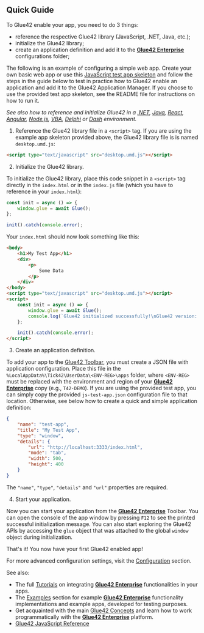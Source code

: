 ## Quick Guide

To Glue42 enable your app, you need to do 3 things:

- reference the respective Glue42 library (JavaScript, .NET, Java, etc.);
- initialize the Glue42 library;
- create an application definition and add it to the [**Glue42 Enterprise**](https://glue42.com/enterprise/) configurations folder;

The following is an example of configuring a simple web app. Create your own basic web app or use this [JavaScript test app skeleton](../../../../assets/js-test-app.zip) and follow the steps in the guide below to test in practice how to Glue42 enable an application and add it to the Glue42 Application Manager. If you choose to use the provided test app skeleton, see the README file for instructions on how to run it.

*See also how to reference and initialize Glue42 in a [.NET](../net/index.html), [Java](../java/index.html), [React](../react/index.html), [Angular](../angular/index.html), [Node.js](../nodejs/index.html), [VBA](../vba/index.html), [Delphi](../delphi/index.html) or [Dash](../dash/index.html) environment.*

1. Reference the Glue42 library file in a `<script>` tag. If you are using the example app skeleton provided above, the Glue42 library file is is named `desktop.umd.js`:

```html
<script type="text/javascript" src="desktop.umd.js"></script>
```

2. Initialize the Glue42 library.

To initialize the Glue42 library, place this code snippet in a `<script>` tag directly in the `index.html` or in the `index.js` file (which you have to reference in your `index.html`):

```javascript
const init = async () => {
    window.glue = await Glue();
};

init().catch(console.error);
```

Your `index.html` should now look something like this:

```html
<body>
    <h1>My Test App</h1>
    <div>
        <p>
            Some Data
        </p>
    </div>
</body>
<script type="text/javascript" src="desktop.umd.js"></script>
<script>
    const init = async () => {
        window.glue = await Glue();
        console.log(`Glue42 initialized successfully!\nGlue42 version: ${glue.version}`);
    };

    init().catch(console.error);
</script>
```

3. Create an application definition.

To add your app to the [Glue42 Toolbar](../../../../glue42-concepts/glue42-toolbar/index.html), you must create a JSON file with application configuration. Place this file in the `%LocalAppData%\Tick42\UserData\<ENV-REG>\apps` folder, where `<ENV-REG>` must be replaced with the environment and region of your [**Glue42 Enterprise**](https://glue42.com/enterprise/) copy (e.g., `T42-DEMO`). If you are using the provided test app, you can simply copy the provided `js-test-app.json` configuration file to that location. Otherwise, see below how to create a quick and simple application definition:

```json
{
    "name": "test-app",
    "title": "My Test App",
    "type": "window",
    "details": {
        "url": "http://localhost:3333/index.html",
        "mode": "tab",
        "width": 500,
        "height": 400
    }
}
```

The `"name"`, `"type"`, `"details"` and `"url"` properties are required.

4. Start your application.

Now you can start your application from the [**Glue42 Enterprise**](https://glue42.com/enterprise/) Toolbar. You can open the console of the app window by pressing `F12` to see the printed successful initialization message. You can also start exploring the Glue42 APIs by accessing the `glue` object that was attached to the global `window` object during initialization.

That's it! You now have your first Glue42 enabled app!

For more advanced configuration settings, visit the [Configuration](../../../../developers/configuration/application/index.html) section.

See also:

- The full [Tutorials](../../../../tutorials/javascript/index.html) on integrating [**Glue42 Enterprise**](https://glue42.com/enterprise/) functionalities in your apps.
- The [Examples](../../../../developers/examples/index.html) section for example [**Glue42 Enterprise**](https://glue42.com/enterprise/) functionality implementations and example apps, developed for testing purposes.
- Get acquainted with the main [Glue42 Concepts](../../../../glue42-concepts/glue42-toolbar/index.html) and learn how to work programmatically with the [**Glue42 Enterprise**](https://glue42.com/enterprise/) platform.
- [Glue42 JavaScript Reference](../../../../reference/glue/latest/glue/index.html)